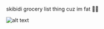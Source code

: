 skibidi grocery list thing cuz im fat 🤑🤑

![alt text](https://media.discordapp.net/attachments/1204435079741448275/1322639167288770620/image.png?ex=67719b36&is=677049b6&hm=cbd91ea47de59c0dffb919602fbb9bfc607fdb1a08184aee2ad1ab8ae929c6ed&=&format=webp&quality=lossless)
